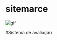 # sitemarce
![gif](https://github.com/IgorRodrigues882/Sitemarcenaria-vue.js/blob/main/mp4video.gif)
 
 #Sistema de avaliação
 


